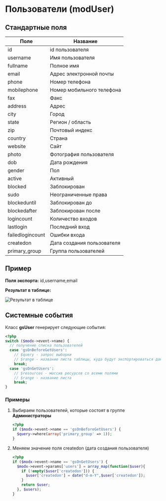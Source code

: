# Пользователи (modUser)

## Стандартные поля

| Поле             | Название                   |
| ---------------- | -------------------------- |
| id               | id пользователя            |
| username         | Имя пользователя           |
| fullname         | Полное имя                 |
| email            | Адрес электронной почты    |
| phone            | Номер телефона             |
| mobilephone      | Номер мобильного телефона  |
| fax              | Факс                       |
| address          | Адрес                      |
| city             | Город                      |
| state            | Регион / область           |
| zip              | Почтовый индекс            |
| country          | Страна                     |
| website          | Сайт                       |
| photo            | Фотография пользователя    |
| dob              | Дата рождения              |
| gender           | Пол                        |
| active           | Активный                   |
| blocked          | Заблокирован               |
| sudo             | Неограниченные права       |
| blockeduntil     | Заблокирован до            |
| blockedafter     | Заблокирован после         |
| logincount       | Количество входов          |
| lastlogin        | Последний вход             |
| failedlogincount | Ошибки входа               |
| createdon        | Дата создания пользователя |
| primary_group    | Группа пользователей       |

## Пример

**Поля экспорта:** id,username,email

**Результат в таблице:**

![Результат в таблице](https://file.modx.pro/files/2/9/a/29ac130b7161d6f5ed704038a0d63679.jpg)

## Системные события

Класс **gsUser** генерирует следующие события:

```php
<?php
switch ($modx->event->name) {
  // получение списка пользователей
  case 'gsOnBeforeGetUsers':
    // $query - запрос выборки
    // $range - название листа таблицы, куда будут экспортироваться данные
    break;
  case 'gsOnGetUsers':
    // $resources - массив ресурсов со всеми полями
    // $range - название листа
    break;
}
```

### Примеры

1. Выбираем пользователей, которые состоят в группе **Администраторы**

    ```php
    <?php
    if ($modx->event->name == 'gsOnBeforeGetUsers') {
      $query->where(array('primary_group' => 1));
    }
    ```

2. Меняем значение поля createdon (дата создания пользователя)

    ```php
    <?php
    if ($modx->event->name == 'gsOnGetUsers') {
      $modx->event->params['users'] = array_map(function($user){
        if (!empty($user['createdon'])) {
          $user['createdon'] = date("d-m-Y",$user['createdon']);
        }
        return $user;
      }, $users);
    }
    ```
